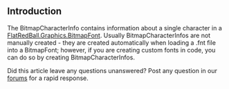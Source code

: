 ## Introduction

The BitmapCharacterInfo contains information about a single character in a [FlatRedBall.Graphics.BitmapFont](/frb/docs/index.php?title=FlatRedBall.Graphics.BitmapFont.md "FlatRedBall.Graphics.BitmapFont"). Usually BitmapCharacterInfos are not manually created - they are created automatically when loading a .fnt file into a BitmapFont; however, if you are creating custom fonts in code, you can do so by creating BitmapCharacterInfos.

Did this article leave any questions unanswered? Post any question in our [forums](/frb/forum/.md) for a rapid response.
